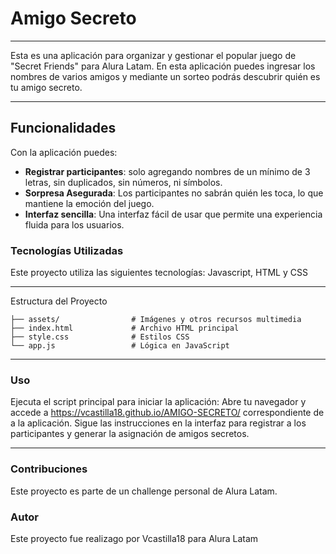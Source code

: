 
# Amigo Secreto
---
Esta es una aplicación para organizar y gestionar el popular juego de "Secret Friends" para Alura Latam. En esta aplicación puedes ingresar los nombres de varios amigos y mediante un sorteo podrás descubrir quién es tu amigo secreto.

---

## Funcionalidades
Con la aplicación puedes:

- **Registrar participantes**: solo agregando nombres de un mínimo de 3 letras, sin duplicados, sin números, ni símbolos.
- **Sorpresa Asegurada**: Los participantes no sabrán quién les toca, lo que mantiene la emoción del juego.
- **Interfaz sencilla**: Una interfaz fácil de usar que permite una experiencia fluida para los usuarios.

### **Tecnologías Utilizadas**
Este proyecto utiliza las siguientes tecnologías:
Javascript, HTML y CSS

---

Estructura del Proyecto
``` AMIGO-SECRETO/
├── assets/                # Imágenes y otros recursos multimedia
├── index.html             # Archivo HTML principal
├── style.css              # Estilos CSS
└── app.js                 # Lógica en JavaScript

```
---

### Uso
Ejecuta el script principal para iniciar la aplicación:
Abre tu navegador y accede a https://vcastilla18.github.io/AMIGO-SECRETO/ correspondiente de a la aplicación.
Sigue las instrucciones en la interfaz para registrar a los participantes y generar la asignación de amigos secretos.

---

### Contribuciones
Este proyecto es parte de un challenge personal de Alura Latam. 

### Autor
Este proyecto fue realizago por Vcastilla18 para Alura Latam
